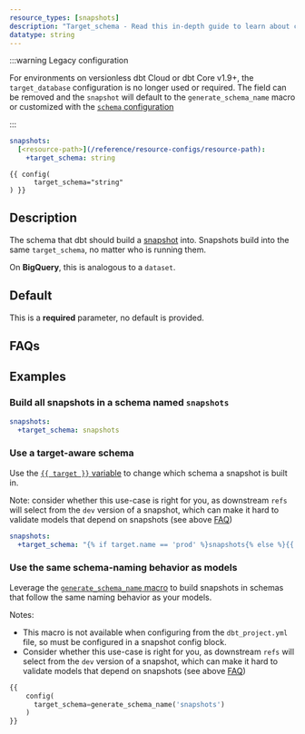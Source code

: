 ```yaml
---
resource_types: [snapshots]
description: "Target_schema - Read this in-depth guide to learn about configurations in dbt."
datatype: string
---
```


<VersionBlock firstVersion="1.9">

:::warning Legacy configuration

For environments on versionless dbt Cloud or dbt Core v1.9+, the `target_database` configuration is no longer used or required. The field can be removed and the `snapshot` will default to the `generate_schema_name` macro or customized with the [`schema` configuration](/reference/resource-configs/database)

:::

</VersionBlock>

<File name='dbt_project.yml'>

```yml
snapshots:
  [<resource-path>](/reference/resource-configs/resource-path):
    +target_schema: string

```

</File>

<File name='snapshots/<filename>.sql'>

```jinja2
{{ config(
      target_schema="string"
) }}

```

</File>

## Description
The schema that dbt should build a [snapshot](/docs/build/snapshots) <Term id="table" /> into. Snapshots build into the same `target_schema`, no matter who is running them.

On **BigQuery**, this is analogous to a `dataset`.

## Default
This is a **required** parameter, no default is provided.

## FAQs
<FAQ path="Snapshots/snapshot-target-schema" />

## Examples
### Build all snapshots in a schema named `snapshots`

<File name='dbt_project.yml'>

```yml
snapshots:
  +target_schema: snapshots

```

</File>

### Use a target-aware schema
Use the [`{{ target }}` variable](/reference/dbt-jinja-functions/target) to change which schema a snapshot <Term id="table" /> is built in.

Note: consider whether this use-case is right for you, as downstream `refs` will select from the `dev` version of a snapshot, which can make it hard to validate models that depend on snapshots (see above [FAQ](#faqs))

<File name='dbt_project.yml'>

```yml
snapshots:
  +target_schema: "{% if target.name == 'prod' %}snapshots{% else %}{{ target.schema }}{% endif %}"

```

</File>

### Use the same schema-naming behavior as models

Leverage the [`generate_schema_name` macro](/docs/build/custom-schemas) to build snapshots in schemas that follow the same naming behavior as your models.

Notes:
* This macro is not available when configuring from the `dbt_project.yml` file, so must be configured in a snapshot config block.
* Consider whether this use-case is right for you, as downstream `refs` will select from the `dev` version of a snapshot, which can make it hard to validate models that depend on snapshots (see above [FAQ](#faqs))


<File name='snapshots/orders_snapshot.sql'>

```sql
{{
    config(
      target_schema=generate_schema_name('snapshots')
    )
}}
```

</File>
